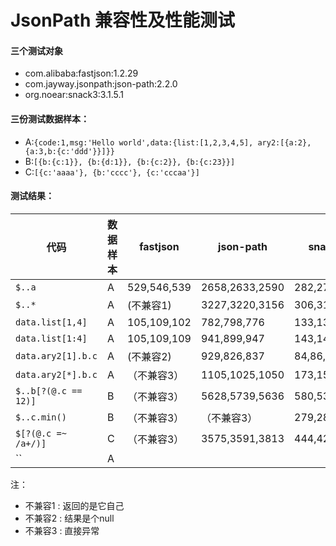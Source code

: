 # JsonPath 兼容性及性能测试
#### 三个测试对象
* com.alibaba:fastjson:1.2.29
* com.jayway.jsonpath:json-path:2.2.0
* org.noear:snack3:3.1.5.1

#### 三份测试数据样本：
* A:`{code:1,msg:'Hello world',data:{list:[1,2,3,4,5], ary2:[{a:2},{a:3,b:{c:'ddd'}}]}}`
* B:`[{b:{c:1}}, {b:{d:1}}, {b:{c:2}}, {b:{c:23}}]`
* C:`[{c:'aaaa'}, {b:'cccc'}, {c:'cccaa'}]`

#### 测试结果：

| 代码 | 数据样本 | fastjson | json-path | snack3 |
| --- | --- | ---| --- | --- |
| `$..a` | A | 529,546,539 | 2658,2633,2590 | 282,270,274 |
| `$..*` | A | (不兼容1) | 3227,3220,3156 | 306,315,325 |
| `data.list[1,4]` | A | 105,109,102 | 782,798,776 | 133,137,131 |
| `data.list[1:4]` | A | 105,109,109 | 941,899,947 | 143,145,146 |
| `data.ary2[1].b.c` | A | (不兼容2) | 929,826,837 | 84,86,80 |
| `data.ary2[*].b.c` | A | （不兼容3） | 1105,1025,1050 | 173,152,155 |
| `$..b[?(@.c == 12)]` | B | （不兼容3） | 5628,5739,5636 | 580,535,532 |
| `$..c.min()` | B | （不兼容3） | （不兼容3） | 279,282,285 |
| `$[?(@.c =~ /a+/)]` | C | （不兼容3） | 3575,3591,3813 | 444,423,429 |
| `` | A |  |  |  |

注：
* 不兼容1 : 返回的是它自己
* 不兼容2 : 结果是个null
* 不兼容3 : 直接异常